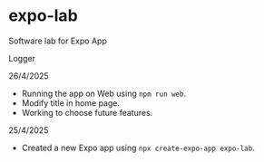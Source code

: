 # expo-lab
Software lab for Expo App

Logger

26/4/2025
- Running the app on Web using `npm run web`.
- Modify title in home page. 
- Working to choose future features. 
  
25/4/2025
- Created a new Expo app using `npx create-expo-app expo-lab`.
